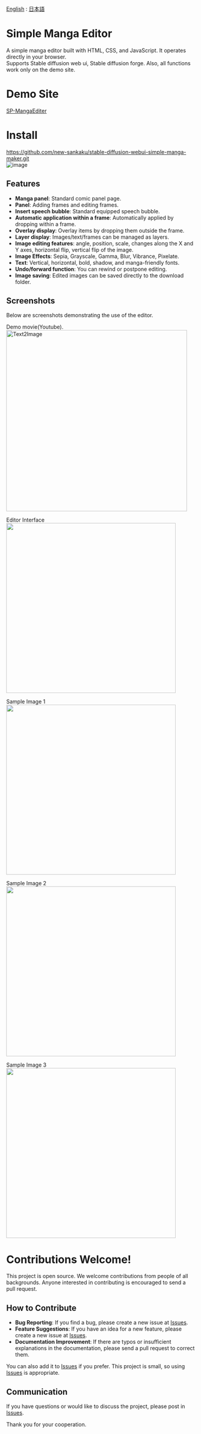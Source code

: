 [English](https://github.com/new-sankaku/stable-diffusion-webui-simple-manga-maker) : [日本語](https://github.com/new-sankaku/stable-diffusion-webui-simple-manga-maker/blob/main/README_JP.md)

# Simple Manga Editor

A simple manga editor built with HTML, CSS, and JavaScript. It operates directly in your browser.  
Supports Stable diffusion web ui, Stable diffusion forge. Also, all functions work only on the demo site.

# Demo Site

[SP-MangaEditer](https://new-sankaku.github.io/SP-MangaEditer/)

# Install
https://github.com/new-sankaku/stable-diffusion-webui-simple-manga-maker.git  
![image](https://github.com/new-sankaku/stable-diffusion-webui-simple-manga-maker/assets/133557155/1c2afeed-b009-4b8e-b51a-8d5e99ec48a5)

## Features

- **Manga panel**: Standard comic panel page.
- **Panel**: Adding frames and editing frames.
- **Insert speech bubble**: Standard equipped speech bubble.
- **Automatic application within a frame**: Automatically applied by dropping within a frame.
- **Overlay display**: Overlay items by dropping them outside the frame.
- **Layer display**: Images/text/frames can be managed as layers.
- **Image editing features**: angle, position, scale, changes along the X and Y axes, horizontal flip, vertical flip of the image.
- **Image Effects**: Sepia, Grayscale, Gamma, Blur, Vibrance, Pixelate.
- **Text**: Vertical, horizontal, bold, shadow, and manga-friendly fonts.
- **Undo/forward function**: You can rewind or postpone editing.
- **Image saving**: Edited images can be saved directly to the download folder.

## Screenshots

Below are screenshots demonstrating the use of the editor.

Demo movie(Youtube).  
<a href="https://youtu.be/-H4IYfimToo">
  <img src="https://img.youtube.com/vi/-H4IYfimToo/maxresdefault.jpg" width="480" alt="Text2Image">
</a>


Editor Interface  
<img src="https://github.com/new-sankaku/stable-diffusion-webui-simple-manga-maker/blob/main/SP-MangaEditer/99_sample_image/Editer.png" width="450">

Sample Image 1  
<img src="https://github.com/new-sankaku/stable-diffusion-webui-simple-manga-maker/blob/main/SP-MangaEditer/99_sample_image/cropped-image.png" width="450">

Sample Image 2  
<img src="https://github.com/new-sankaku/stable-diffusion-webui-simple-manga-maker/blob/main/SP-MangaEditer/99_sample_image/cropped-image_2.png" width="450">

Sample Image 3  
<img src="https://github.com/new-sankaku/stable-diffusion-webui-simple-manga-maker/blob/main/SP-MangaEditer/99_sample_image/cropped-image_3.png" width="450">

# Contributions Welcome!

This project is open source. We welcome contributions from people of all backgrounds. Anyone interested in contributing is encouraged to send a pull request.

## How to Contribute
- **Bug Reporting**: If you find a bug, please create a new issue at [Issues](https://github.com/new-sankaku/stable-diffusion-webui-simple-manga-maker/issues).
- **Feature Suggestions**: If you have an idea for a new feature, please create a new issue at [Issues](https://github.com/new-sankaku/stable-diffusion-webui-simple-manga-maker/issues).
- **Documentation Improvement**: If there are typos or insufficient explanations in the documentation, please send a pull request to correct them.   

You can also add it to [Issues](https://github.com/new-sankaku/stable-diffusion-webui-simple-manga-maker/issues) if you prefer. This project is small, so using [Issues](https://github.com/new-sankaku/stable-diffusion-webui-simple-manga-maker/issues) is appropriate.

## Communication
If you have questions or would like to discuss the project, please post in [Issues](https://github.com/new-sankaku/stable-diffusion-webui-simple-manga-maker/issues).

Thank you for your cooperation.
